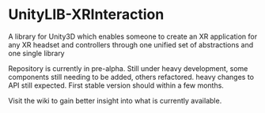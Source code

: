 # UnityLIB-XRInteraction
A library for Unity3D which enables someone to create an XR application for any XR headset and controllers through one unified set of abstractions and one single library

Repository is currently in pre-alpha. Still under heavy development, some components still needing to be added, others refactored. heavy changes to API still expected. First stable version should within a few months.

Visit the wiki to gain better insight into what is currently available.

